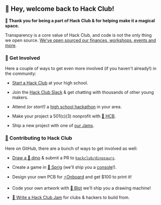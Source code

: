 ## :wave: Hey, welcome back to Hack Club! 

**💖 Thank you for being a part of Hack Club & for helping make it a magical space.**

Transparency is a core value of Hack Club, and code is not the only thing we open source. [We've open sourced our finances, workshops, events and more](https://hackclub.com/opensource).

### 🌈 Get Involved

Here a couple of ways to get even more involved (if you haven't already!) in the community:

- [Start a Hack Club](https://hackclub.com) at your high school.

- Join the [Hack Club Slack](https://hackclub.com/slack) & get chatting with thousands of other young makers.

- Attend _(or start!)_ a [high school hackathon](https://hackclub.com/hackathons) in your area.

- Make your project a 501(c)(3) nonprofit with [🏦 HCB](https://hackclub.com/hcb).

- Ship a new project with one of [our Jams](https://jams.hackclub.com).

### [🦦](https://github.com/hackclub/doppelganger#readme) Contributing to Hack Club

Here on GitHub, there are a bunch of ways to get involved as well:

- [Draw a 🦕 dino](https://hack.af/draw-dino) & submit a PR to [`hackclub/dinosaurs`](https://github.com/hackclub/dinosaurs).

- Create a game in [🍃 Sprig](https://sprig.hackclub.com) (we'll ship you a [console](https://github.com/hackclub/sprig-hardware)!).

- Design your own PCB for [⚡️Onboard](https://hackclub.com/onboard/) and get $100 to print it!

- Code your own artwork with [🎨 Blot](https://blot.hackclub.dev) we'll ship you a drawing machine!

- [🍇 Write a Hack Club Jam](https://jams.hackclub.com) for clubs & hackers to build from.

